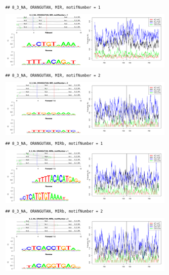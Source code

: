 

```
## 8_3_NA, ORANGUTAN, MIR, motifNumber = 1
```

![plot of chunk motifPValues](figure/motifPValues-1.png) 

```
## 8_3_NA, ORANGUTAN, MIR, motifNumber = 2
```

![plot of chunk motifPValues](figure/motifPValues-2.png) 

```
## 8_3_NA, ORANGUTAN, MIRb, motifNumber = 1
```

![plot of chunk motifPValues](figure/motifPValues-3.png) 

```
## 8_3_NA, ORANGUTAN, MIRb, motifNumber = 2
```

![plot of chunk motifPValues](figure/motifPValues-4.png) 
  
